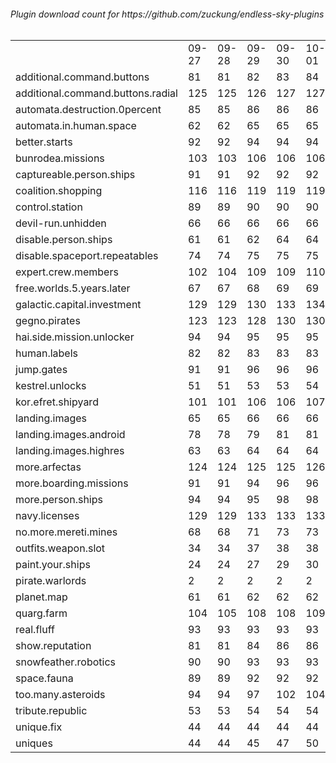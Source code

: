 <h6>Plugin download count for https://github.com/zuckung/endless-sky-plugins<br>
<br>
<table>
	<tr>
		<td></td>
		<td>09-27</td>
		<td>09-28</td>
		<td>09-29</td>
		<td>09-30</td>
		<td>10-01</td>
		<td>10-02</td>
		<td>10-03</td>
		<td>today +</td>
	</tr>
	<tr>
		<td>additional.command.buttons</td>
		<td>81</td>
		<td>81</td>
		<td>82</td>
		<td>83</td>
		<td>84</td>
		<td>85</td>
		<td>85</td>
		<td></td>
	</tr>
	<tr>
		<td>additional.command.buttons.radial</td>
		<td>125</td>
		<td>125</td>
		<td>126</td>
		<td>127</td>
		<td>127</td>
		<td>129</td>
		<td>131</td>
		<td>+ 2</td>
	</tr>
	<tr>
		<td>automata.destruction.0percent</td>
		<td>85</td>
		<td>85</td>
		<td>86</td>
		<td>86</td>
		<td>86</td>
		<td>87</td>
		<td>87</td>
		<td></td>
	</tr>
	<tr>
		<td>automata.in.human.space</td>
		<td>62</td>
		<td>62</td>
		<td>65</td>
		<td>65</td>
		<td>65</td>
		<td>66</td>
		<td>66</td>
		<td></td>
	</tr>
	<tr>
		<td>better.starts</td>
		<td>92</td>
		<td>92</td>
		<td>94</td>
		<td>94</td>
		<td>94</td>
		<td>95</td>
		<td>95</td>
		<td></td>
	</tr>
	<tr>
		<td>bunrodea.missions</td>
		<td>103</td>
		<td>103</td>
		<td>106</td>
		<td>106</td>
		<td>106</td>
		<td>109</td>
		<td>111</td>
		<td>+ 2</td>
	</tr>
	<tr>
		<td>captureable.person.ships</td>
		<td>91</td>
		<td>91</td>
		<td>92</td>
		<td>92</td>
		<td>92</td>
		<td>93</td>
		<td>93</td>
		<td></td>
	</tr>
	<tr>
		<td>coalition.shopping</td>
		<td>116</td>
		<td>116</td>
		<td>119</td>
		<td>119</td>
		<td>119</td>
		<td>122</td>
		<td>122</td>
		<td></td>
	</tr>
	<tr>
		<td>control.station</td>
		<td>89</td>
		<td>89</td>
		<td>90</td>
		<td>90</td>
		<td>90</td>
		<td>91</td>
		<td>91</td>
		<td></td>
	</tr>
	<tr>
		<td>devil-run.unhidden</td>
		<td>66</td>
		<td>66</td>
		<td>66</td>
		<td>66</td>
		<td>66</td>
		<td>66</td>
		<td>66</td>
		<td></td>
	</tr>
	<tr>
		<td>disable.person.ships</td>
		<td>61</td>
		<td>61</td>
		<td>62</td>
		<td>64</td>
		<td>64</td>
		<td>65</td>
		<td>65</td>
		<td></td>
	</tr>
	<tr>
		<td>disable.spaceport.repeatables</td>
		<td>74</td>
		<td>74</td>
		<td>75</td>
		<td>75</td>
		<td>75</td>
		<td>78</td>
		<td>78</td>
		<td></td>
	</tr>
	<tr>
		<td>expert.crew.members</td>
		<td>102</td>
		<td>104</td>
		<td>109</td>
		<td>109</td>
		<td>110</td>
		<td>111</td>
		<td>111</td>
		<td></td>
	</tr>
	<tr>
		<td>free.worlds.5.years.later</td>
		<td>67</td>
		<td>67</td>
		<td>68</td>
		<td>69</td>
		<td>69</td>
		<td>70</td>
		<td>70</td>
		<td></td>
	</tr>
	<tr>
		<td>galactic.capital.investment</td>
		<td>129</td>
		<td>129</td>
		<td>130</td>
		<td>133</td>
		<td>134</td>
		<td>137</td>
		<td>137</td>
		<td></td>
	</tr>
	<tr>
		<td>gegno.pirates</td>
		<td>123</td>
		<td>123</td>
		<td>128</td>
		<td>130</td>
		<td>130</td>
		<td>131</td>
		<td>133</td>
		<td>+ 2</td>
	</tr>
	<tr>
		<td>hai.side.mission.unlocker</td>
		<td>94</td>
		<td>94</td>
		<td>95</td>
		<td>95</td>
		<td>95</td>
		<td>96</td>
		<td>96</td>
		<td></td>
	</tr>
	<tr>
		<td>human.labels</td>
		<td>82</td>
		<td>82</td>
		<td>83</td>
		<td>83</td>
		<td>83</td>
		<td>84</td>
		<td>84</td>
		<td></td>
	</tr>
	<tr>
		<td>jump.gates</td>
		<td>91</td>
		<td>91</td>
		<td>96</td>
		<td>96</td>
		<td>96</td>
		<td>97</td>
		<td>97</td>
		<td></td>
	</tr>
	<tr>
		<td>kestrel.unlocks</td>
		<td>51</td>
		<td>51</td>
		<td>53</td>
		<td>53</td>
		<td>54</td>
		<td>55</td>
		<td>55</td>
		<td></td>
	</tr>
	<tr>
		<td>kor.efret.shipyard</td>
		<td>101</td>
		<td>101</td>
		<td>106</td>
		<td>106</td>
		<td>107</td>
		<td>108</td>
		<td>108</td>
		<td></td>
	</tr>
	<tr>
		<td>landing.images</td>
		<td>65</td>
		<td>65</td>
		<td>66</td>
		<td>66</td>
		<td>66</td>
		<td>67</td>
		<td>69</td>
		<td>+ 2</td>
	</tr>
	<tr>
		<td>landing.images.android</td>
		<td>78</td>
		<td>78</td>
		<td>79</td>
		<td>81</td>
		<td>81</td>
		<td>82</td>
		<td>82</td>
		<td></td>
	</tr>
	<tr>
		<td>landing.images.highres</td>
		<td>63</td>
		<td>63</td>
		<td>64</td>
		<td>64</td>
		<td>64</td>
		<td>65</td>
		<td>65</td>
		<td></td>
	</tr>
	<tr>
		<td>more.arfectas</td>
		<td>124</td>
		<td>124</td>
		<td>125</td>
		<td>125</td>
		<td>126</td>
		<td>127</td>
		<td>127</td>
		<td></td>
	</tr>
	<tr>
		<td>more.boarding.missions</td>
		<td>91</td>
		<td>91</td>
		<td>94</td>
		<td>96</td>
		<td>96</td>
		<td>97</td>
		<td>97</td>
		<td></td>
	</tr>
	<tr>
		<td>more.person.ships</td>
		<td>94</td>
		<td>94</td>
		<td>95</td>
		<td>98</td>
		<td>98</td>
		<td>101</td>
		<td>103</td>
		<td>+ 2</td>
	</tr>
	<tr>
		<td>navy.licenses</td>
		<td>129</td>
		<td>129</td>
		<td>133</td>
		<td>133</td>
		<td>133</td>
		<td>134</td>
		<td>134</td>
		<td></td>
	</tr>
	<tr>
		<td>no.more.mereti.mines</td>
		<td>68</td>
		<td>68</td>
		<td>71</td>
		<td>73</td>
		<td>73</td>
		<td>74</td>
		<td>74</td>
		<td></td>
	</tr>
	<tr>
		<td>outfits.weapon.slot</td>
		<td>34</td>
		<td>34</td>
		<td>37</td>
		<td>38</td>
		<td>38</td>
		<td>41</td>
		<td>41</td>
		<td></td>
	</tr>
	<tr>
		<td>paint.your.ships</td>
		<td>24</td>
		<td>24</td>
		<td>27</td>
		<td>29</td>
		<td>30</td>
		<td>31</td>
		<td>31</td>
		<td></td>
	</tr>
	<tr>
		<td>pirate.warlords</td>
		<td>2</td>
		<td>2</td>
		<td>2</td>
		<td>2</td>
		<td>2</td>
		<td>2</td>
		<td>2</td>
		<td></td>
	</tr>
	<tr>
		<td>planet.map</td>
		<td>61</td>
		<td>61</td>
		<td>62</td>
		<td>62</td>
		<td>62</td>
		<td>65</td>
		<td>65</td>
		<td></td>
	</tr>
	<tr>
		<td>quarg.farm</td>
		<td>104</td>
		<td>105</td>
		<td>108</td>
		<td>108</td>
		<td>109</td>
		<td>112</td>
		<td>112</td>
		<td></td>
	</tr>
	<tr>
		<td>real.fluff</td>
		<td>93</td>
		<td>93</td>
		<td>93</td>
		<td>93</td>
		<td>93</td>
		<td>93</td>
		<td>93</td>
		<td></td>
	</tr>
	<tr>
		<td>show.reputation</td>
		<td>81</td>
		<td>81</td>
		<td>84</td>
		<td>86</td>
		<td>86</td>
		<td>87</td>
		<td>89</td>
		<td>+ 2</td>
	</tr>
	<tr>
		<td>snowfeather.robotics</td>
		<td>90</td>
		<td>90</td>
		<td>93</td>
		<td>93</td>
		<td>93</td>
		<td>96</td>
		<td>96</td>
		<td></td>
	</tr>
	<tr>
		<td>space.fauna</td>
		<td>89</td>
		<td>89</td>
		<td>92</td>
		<td>92</td>
		<td>92</td>
		<td>93</td>
		<td>95</td>
		<td>+ 2</td>
	</tr>
	<tr>
		<td>too.many.asteroids</td>
		<td>94</td>
		<td>94</td>
		<td>97</td>
		<td>102</td>
		<td>104</td>
		<td>105</td>
		<td>107</td>
		<td>+ 2</td>
	</tr>
	<tr>
		<td>tribute.republic</td>
		<td>53</td>
		<td>53</td>
		<td>54</td>
		<td>54</td>
		<td>54</td>
		<td>55</td>
		<td>55</td>
		<td></td>
	</tr>
	<tr>
		<td>unique.fix</td>
		<td>44</td>
		<td>44</td>
		<td>44</td>
		<td>44</td>
		<td>44</td>
		<td>44</td>
		<td>44</td>
		<td></td>
	</tr>
	<tr>
		<td>uniques</td>
		<td>44</td>
		<td>44</td>
		<td>45</td>
		<td>47</td>
		<td>50</td>
		<td>51</td>
		<td>53</td>
		<td>+ 2</td>
	</tr>
</table>
</h6>
